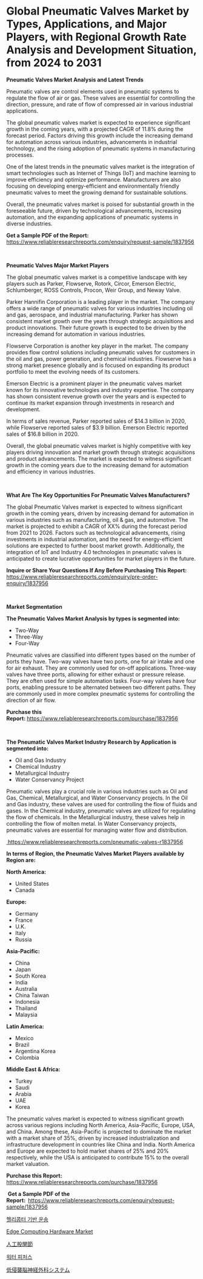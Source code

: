 <p><h1>Global Pneumatic Valves Market by Types, Applications, and Major Players, with Regional Growth Rate Analysis and Development Situation, from 2024 to 2031</h1></p><p><strong>Pneumatic Valves Market Analysis and Latest Trends</strong></p>
<p><p>Pneumatic valves are control elements used in pneumatic systems to regulate the flow of air or gas. These valves are essential for controlling the direction, pressure, and rate of flow of compressed air in various industrial applications.</p><p>The global pneumatic valves market is expected to experience significant growth in the coming years, with a projected CAGR of 11.8% during the forecast period. Factors driving this growth include the increasing demand for automation across various industries, advancements in industrial technology, and the rising adoption of pneumatic systems in manufacturing processes.</p><p>One of the latest trends in the pneumatic valves market is the integration of smart technologies such as Internet of Things (IoT) and machine learning to improve efficiency and optimize performance. Manufacturers are also focusing on developing energy-efficient and environmentally friendly pneumatic valves to meet the growing demand for sustainable solutions.</p><p>Overall, the pneumatic valves market is poised for substantial growth in the foreseeable future, driven by technological advancements, increasing automation, and the expanding applications of pneumatic systems in diverse industries.</p></p>
<p><strong>Get a Sample PDF of the Report:&nbsp;</strong> <a href="https://www.reliableresearchreports.com/enquiry/request-sample/1837956">https://www.reliableresearchreports.com/enquiry/request-sample/1837956</a></p>
<p>&nbsp;</p>
<p><strong>Pneumatic Valves Major Market Players</strong></p>
<p><p>The global pneumatic valves market is a competitive landscape with key players such as Parker, Flowserve, Rotork, Circor, Emerson Electric, Schlumberger, ROSS Controls, Procon, Weir Group, and Neway Valve. </p><p>Parker Hannifin Corporation is a leading player in the market. The company offers a wide range of pneumatic valves for various industries including oil and gas, aerospace, and industrial manufacturing. Parker has shown consistent market growth over the years through strategic acquisitions and product innovations. Their future growth is expected to be driven by the increasing demand for automation in various industries.</p><p>Flowserve Corporation is another key player in the market. The company provides flow control solutions including pneumatic valves for customers in the oil and gas, power generation, and chemical industries. Flowserve has a strong market presence globally and is focused on expanding its product portfolio to meet the evolving needs of its customers.</p><p>Emerson Electric is a prominent player in the pneumatic valves market known for its innovative technologies and industry expertise. The company has shown consistent revenue growth over the years and is expected to continue its market expansion through investments in research and development.</p><p>In terms of sales revenue, Parker reported sales of $14.3 billion in 2020, while Flowserve reported sales of $3.9 billion. Emerson Electric reported sales of $16.8 billion in 2020.</p><p>Overall, the global pneumatic valves market is highly competitive with key players driving innovation and market growth through strategic acquisitions and product advancements. The market is expected to witness significant growth in the coming years due to the increasing demand for automation and efficiency in various industries.</p></p>
<p>&nbsp;</p>
<p><strong>What Are The Key Opportunities For Pneumatic Valves Manufacturers?</strong></p>
<p><p>The global Pneumatic Valves market is expected to witness significant growth in the coming years, driven by increasing demand for automation in various industries such as manufacturing, oil & gas, and automotive. The market is projected to exhibit a CAGR of XX% during the forecast period from 2021 to 2026. Factors such as technological advancements, rising investments in industrial automation, and the need for energy-efficient solutions are expected to further boost market growth. Additionally, the integration of IoT and Industry 4.0 technologies in pneumatic valves is anticipated to create lucrative opportunities for market players in the future.</p></p>
<p><strong>Inquire or Share Your Questions If Any Before Purchasing This Report:</strong> <a href="https://www.reliableresearchreports.com/enquiry/pre-order-enquiry/1837956">https://www.reliableresearchreports.com/enquiry/pre-order-enquiry/1837956</a></p>
<p>&nbsp;</p>
<p><strong>Market Segmentation</strong></p>
<p><strong>The Pneumatic Valves Market Analysis by types is segmented into:</strong></p>
<p><ul><li>Two-Way</li><li>Three-Way</li><li>Four-Way</li></ul></p>
<p><p>Pneumatic valves are classified into different types based on the number of ports they have. Two-way valves have two ports, one for air intake and one for air exhaust. They are commonly used for on-off applications. Three-way valves have three ports, allowing for either exhaust or pressure release. They are often used for simple automation tasks. Four-way valves have four ports, enabling pressure to be alternated between two different paths. They are commonly used in more complex pneumatic systems for controlling the direction of air flow.</p></p>
<p><strong>Purchase this Report:&nbsp;</strong><a href="https://www.reliableresearchreports.com/purchase/1837956">https://www.reliableresearchreports.com/purchase/1837956</a></p>
<p>&nbsp;</p>
<p><strong>The Pneumatic Valves Market Industry Research by Application is segmented into:</strong></p>
<p><ul><li>Oil and Gas Industry</li><li>Chemical Industry</li><li>Metallurgical Industry</li><li>Water Conservancy Project</li></ul></p>
<p><p>Pneumatic valves play a crucial role in various industries such as Oil and Gas, Chemical, Metallurgical, and Water Conservancy projects. In the Oil and Gas industry, these valves are used for controlling the flow of fluids and gases. In the Chemical industry, pneumatic valves are utilized for regulating the flow of chemicals. In the Metallurgical industry, these valves help in controlling the flow of molten metal. In Water Conservancy projects, pneumatic valves are essential for managing water flow and distribution.</p></p>
<p><a href="https://www.reliableresearchreports.com/pneumatic-valves-r1837956">&nbsp;https://www.reliableresearchreports.com/pneumatic-valves-r1837956</a></p>
<p><strong>In terms of Region, the Pneumatic Valves Market Players available by Region are:</strong></p>
<p>
    <p> <strong> North America: </strong>
        <ul>
            <li>United States</li>
            <li>Canada</li>
        </ul>
        </p> 
    <p> <strong> Europe: </strong>
        <ul>
            <li>Germany</li>
            <li>France</li>
            <li>U.K.</li>
            <li>Italy</li>
            <li>Russia</li>
        </ul>
        </p> 
    <p> <strong> Asia-Pacific: </strong>
        <ul>
            <li>China</li>
            <li>Japan</li>
            <li>South Korea</li>
            <li>India</li>
            <li>Australia</li>
            <li>China Taiwan</li>
            <li>Indonesia</li>
            <li>Thailand</li>
            <li>Malaysia</li>
        </ul>
        </p> 
    <p> <strong> Latin America: </strong>
        <ul>
            <li>Mexico</li>
            <li>Brazil</li>
            <li>Argentina Korea</li>
            <li>Colombia</li>
        </ul>
        </p> 
    <p> <strong> Middle East & Africa: </strong>
        <ul>
            <li>Turkey</li>
            <li>Saudi</li>
            <li>Arabia</li>
            <li>UAE</li>
            <li>Korea</li>
        </ul>
    </p>
    </p>
<p><p>The pneumatic valves market is expected to witness significant growth across various regions including North America, Asia-Pacific, Europe, USA, and China. Among these, Asia-Pacific is projected to dominate the market with a market share of 35%, driven by increased industrialization and infrastructure development in countries like China and India. North America and Europe are expected to hold market shares of 25% and 20% respectively, while the USA is anticipated to contribute 15% to the overall market valuation.</p></p>
<p><strong>Purchase this Report: </strong><a href="https://www.reliableresearchreports.com/purchase/1837956">https://www.reliableresearchreports.com/purchase/1837956</a></p>
<p>&nbsp;<strong>Get a Sample PDF of the Report:&nbsp;&nbsp;</strong><a href="https://www.reliableresearchreports.com/enquiry/request-sample/1837956">https://www.reliableresearchreports.com/enquiry/request-sample/1837956</a></p>
<p><strong></strong></p>
<p><p><a href="https://github.com/Penelolack456456/Market-Research-Report-List-2/blob/main/9027010165467.md">헬리콥터 기반 운송</a></p><p><a href="https://github.com/cameroneffertz/Market-Research-Report-List-1/blob/main/edge-computing-hardware-market.md">Edge Computing Hardware Market</a></p><p><a href="https://github.com/JessKilback/Market-Research-Report-List-1/blob/main/2849166154817.md">人工股関節</a></p><p><a href="https://github.com/darrellockm3ytan895656/Market-Research-Report-List-2/blob/main/6472501165468.md">워터 피처스</a></p><p><a href="https://github.com/xemfu2379520/Market-Research-Report-List-2/blob/main/5708768154818.md">低侵襲脳神経外科システム</a></p></p>